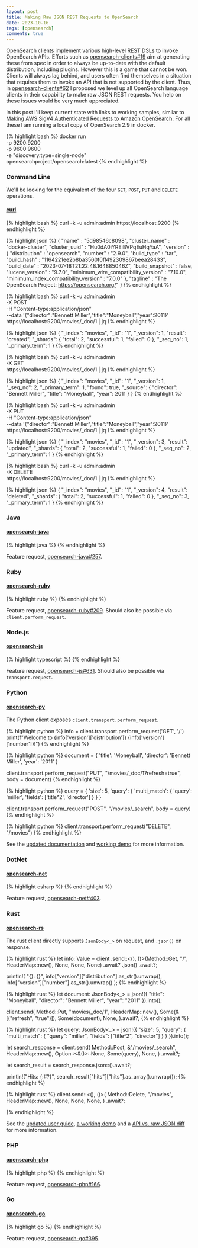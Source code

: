 ```yaml
---
layout: post
title: Making Raw JSON REST Requests to OpenSearch
date: 2023-10-16
tags: [opensearch]
comments: true
---
```

OpenSearch clients implement various high-level REST DSLs to invoke OpenSearch APIs. Efforts such as [opensearch-clients#19](https://github.com/opensearch-project/opensearch-clients/issues/19) aim at generating these from spec in order to always be up-to-date with the default distribution, including plugins. However this is a game that cannot be won. Clients will always lag behind, and users often find themselves in a situation that requires them to invoke an API that is not supported by the client. Thus, in [opensearch-clients#62](https://github.com/opensearch-project/opensearch-clients/issues/62) I proposed we level up all OpenSearch language clients in their capability to make raw JSON REST requests. You help on these issues would be very much appreciated.

In this post I'll keep current state with links to working samples, similar to [Making AWS SigV4 Authenticated Requests to Amazon OpenSearch](/2022/07/11/making-sigv4-authenticated-requests-to-managed-opensearch.html). For all these I am running a local copy of OpenSearch 2.9 in docker.

{% highlight bash %}
docker run \
  -p 9200:9200 \
  -p 9600:9600 \
  -e "discovery.type=single-node" \
  opensearchproject/opensearch:latest
{% endhighlight %}

### Command Line

We'll be looking for the equivalent of the four `GET`, `POST`, `PUT` and `DELETE` operations.

#### [curl](https://curl.se/)

{% highlight bash %}
curl -k -u admin:admin https://localhost:9200
{% endhighlight %}

{% highlight json %}
{
  "name" : "5d98546c8098",
  "cluster_name" : "docker-cluster",
  "cluster_uuid" : "Hu0dA0iYREiBVPqEuHqYaA",
  "version" : {
    "distribution" : "opensearch",
    "number" : "2.9.0",
    "build_type" : "tar",
    "build_hash" : "1164221ee2b8ba3560f0ff492309867beea28433",
    "build_date" : "2023-07-18T21:22:48.164885046Z",
    "build_snapshot" : false,
    "lucene_version" : "9.7.0",
    "minimum_wire_compatibility_version" : "7.10.0",
    "minimum_index_compatibility_version" : "7.0.0"
  },
  "tagline" : "The OpenSearch Project: https://opensearch.org/"
}
{% endhighlight %}

{% highlight bash %}
curl -k -u admin:admin \
  -X POST \
  -H "Content-type:application/json" \
  --data '{"director":"Bennett Miller","title":"Moneyball","year":2011}' \
  https://localhost:9200/movies/_doc/1 | jq
{% endhighlight %}

{% highlight json %}
{
  "_index": "movies",
  "_id": "1",
  "_version": 1,
  "result": "created",
  "_shards": {
    "total": 2,
    "successful": 1,
    "failed": 0
  },
  "_seq_no": 1,
  "_primary_term": 1
}
{% endhighlight %}

{% highlight bash %}
curl -k -u admin:admin \
  -X GET \
  https://localhost:9200/movies/_doc/1 | jq
{% endhighlight %}

{% highlight json %}
{
  "_index": "movies",
  "_id": "1",
  "_version": 1,
  "_seq_no": 2,
  "_primary_term": 1,
  "found": true,
  "_source": {
    "director": "Bennett Miller",
    "title": "Moneyball",
    "year": 2011
  }
}
{% endhighlight %}

{% highlight bash %}
curl -k -u admin:admin \
  -X PUT \
  -H "Content-type:application/json" \
  --data '{"director":"Bennett Miller","title":"Moneyball","year":2011}' \
  https://localhost:9200/movies/_doc/1 | jq
{% endhighlight %}

{% highlight json %}
{
  "_index": "movies",
  "_id": "1",
  "_version": 3,
  "result": "updated",
  "_shards": {
    "total": 2,
    "successful": 1,
    "failed": 0
  },
  "_seq_no": 2,
  "_primary_term": 1
}
{% endhighlight %}

{% highlight bash %}
curl -k -u admin:admin \
  -X DELETE \
  https://localhost:9200/movies/_doc/1 | jq
{% endhighlight %}

{% highlight json %}
{
  "_index": "movies",
  "_id": "1",
  "_version": 4,
  "result": "deleted",
  "_shards": {
    "total": 2,
    "successful": 1,
    "failed": 0
  },
  "_seq_no": 3,
  "_primary_term": 1
}
{% endhighlight %}

### Java

#### [opensearch-java](https://github.com/opensearch-project/opensearch-java)

{% highlight java %}
{% endhighlight %}

Feature request, [opensearch-java#257](https://github.com/opensearch-project/opensearch-java/issues/257).

### Ruby

#### [opensearch-ruby](https://github.com/opensearch-project/opensearch-ruby)

{% highlight ruby %}
{% endhighlight %}

Feature request, [opensearch-ruby#209](https://github.com/opensearch-project/opensearch-ruby/issues/209). Should also be possible via `client.perform_request`.

### Node.js

#### [opensearch-js](https://github.com/opensearch-project/opensearch-js)

{% highlight typescript %}
{% endhighlight %}

Feature request, [opensearch-js#631](https://github.com/opensearch-project/opensearch-js/issues/631). Should also be possible via `transport.request`.

### Python

#### [opensearch-py](https://github.com/opensearch-project/opensearch-py)

The Python client exposes `client.transport.perform_request`.

{% highlight python %}
info = client.transport.perform_request('GET', '/')
print(f"Welcome to {info['version']['distribution']} {info['version']['number']}!")
{% endhighlight %}

{% highlight python %}
document = {
  'title': 'Moneyball',
  'director': 'Bennett Miller',
  'year': '2011'
}

client.transport.perform_request("PUT", "/movies/_doc/1?refresh=true", body = document)
{% endhighlight %}

{% highlight python %}
query = {
  'size': 5,
  'query': {
    'multi_match': {
      'query': 'miller',
      'fields': ['title^2', 'director']
    }
  }
}

client.transport.perform_request("POST", "/movies/_search", body = query)
{% endhighlight %}

{% highlight python %}
client.transport.perform_request("DELETE", "/movies")
{% endhighlight %}

See the [updated documentation](https://github.com/dblock/opensearch-py/blob/doc-making-raw-json-requests/guides/json.md) and [working demo](https://github.com/dblock/opensearch-py/tree/doc-making-raw-json-requests/samples/json) for more information.

### DotNet

#### [opensearch-net](https://github.com/opensearch-project/opensearch-net)

{% highlight csharp %}
{% endhighlight %}

Feature request, [opensearch-net#403](https://github.com/opensearch-project/opensearch-net/issues/403).

### Rust

#### [opensearch-rs](https://docs.rs/opensearch/latest/opensearch/)

The rust client directly supports `JsonBody<_>` on request, and `.json()` on response.

{% highlight rust %}
let info: Value = client
    .send::<(), ()>(Method::Get, "/", HeaderMap::new(), None, None, None)
    .await?
    .json()
    .await?;
    
println!(
    "{}: {}",
    info["version"]["distribution"].as_str().unwrap(),
    info["version"]["number"].as_str().unwrap()
);
{% endhighlight %}

{% highlight rust %}
let document: JsonBody<_> = json!({
    "title": "Moneyball",
    "director": "Bennett Miller",
    "year": "2011"
}).into();

client.send(
    Method::Put,
    "movies/_doc/1",
    HeaderMap::new(),
    Some(&[("refresh", "true")]),
    Some(document),
    None,
).await?;
{% endhighlight %}

{% highlight rust %}
let query: JsonBody<_> = json!({
  "size": 5,
  "query": {
      "multi_match": {
          "query": "miller",
          "fields": ["title^2", "director"]
      }
  }
}).into();

let search_response = client.send(
    Method::Post,
    &"/movies/_search",
    HeaderMap::new(),
    Option::<&()>::None,
    Some(query),
    None,
)
.await?;

let search_result = search_response.json::<Value>().await?;

println!("Hits: {:#?}", search_result["hits"]["hits"].as_array().unwrap());
{% endhighlight %}

{% highlight rust %}
client.send::<(), ()>(
  Method::Delete,
  "/movies",
  HeaderMap::new(),
  None,
  None,
  None,
)
.await?;

{% endhighlight %}

See the [updated user guide](https://github.com/opensearch-project/opensearch-rs/blob/main/USER_GUIDE.md#make-raw-json-requests), [a working demo](https://github.com/opensearch-project/opensearch-rs/blob/main/opensearch/examples/json.rs) and a [API vs. raw JSON diff](https://github.com/dblock/opensearch-rust-client-demo/compare/raw-json?expand=1) for more information.

### PHP

#### [opensearch-php](https://github.com/opensearch-project/opensearch-php)

{% highlight php %}
{% endhighlight %}

Feature request, [opensearch-php#166](https://github.com/opensearch-project/opensearch-php/issues/166).

### Go

#### [opensearch-go](https://github.com/opensearch-project/opensearch-go)

{% highlight go %}
{% endhighlight %}

Feature request, [opensearch-go#395](https://github.com/opensearch-project/opensearch-go/issues/395).
